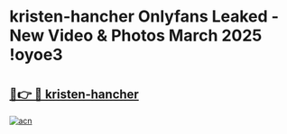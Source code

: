 # kristen-hancher Onlyfans Leaked - New Video & Photos March 2025 !oyoe3

# <h2><a href="https://oacpq3.iuczelnia.edu.pl?title=kristen-hancher&ref=oyoe3">🔗👉 🔴 kristen-hancher</a></h2>

[![acn](https://github.com/user-attachments/assets/0f9c940e-d8b0-45ae-aac7-cd30a18b3e1c)](https://oacpq3.iuczelnia.edu.pl?title=kristen-hancher&ref=oyoe3)

